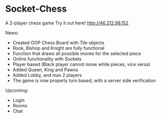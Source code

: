 # Socket-Chess
A 2-player chess game
Try it out here! http://46.212.98.152

News:
- Created OOP Chess Board with Tile objects
- Rook, Bishop and Knight are fully functional
- Function that draws all possible moves for the selected piece
- Online functionality with Sockets
- Player based (Black player cannot move white pieces, vice versa)
- Added Queen, King and Pawns
- Added Lobby, and max 2 players
- The game is now properly turn based, with a server side verification

Upcoming:
- Login
- Rooms
- Chat
